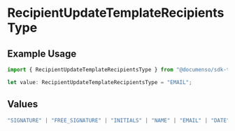 # RecipientUpdateTemplateRecipientsType

## Example Usage

```typescript
import { RecipientUpdateTemplateRecipientsType } from "@documenso/sdk-typescript/models/operations";

let value: RecipientUpdateTemplateRecipientsType = "EMAIL";
```

## Values

```typescript
"SIGNATURE" | "FREE_SIGNATURE" | "INITIALS" | "NAME" | "EMAIL" | "DATE" | "TEXT" | "NUMBER" | "RADIO" | "CHECKBOX" | "DROPDOWN"
```